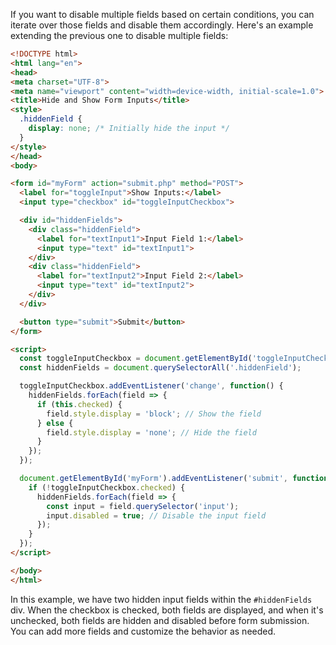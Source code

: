 If you want to disable multiple fields based on certain conditions, you can iterate over those fields and disable them accordingly. Here's an example extending the previous one to disable multiple fields:

```html
<!DOCTYPE html>
<html lang="en">
<head>
<meta charset="UTF-8">
<meta name="viewport" content="width=device-width, initial-scale=1.0">
<title>Hide and Show Form Inputs</title>
<style>
  .hiddenField {
    display: none; /* Initially hide the input */
  }
</style>
</head>
<body>

<form id="myForm" action="submit.php" method="POST">
  <label for="toggleInput">Show Inputs:</label>
  <input type="checkbox" id="toggleInputCheckbox">

  <div id="hiddenFields">
    <div class="hiddenField">
      <label for="textInput1">Input Field 1:</label>
      <input type="text" id="textInput1">
    </div>
    <div class="hiddenField">
      <label for="textInput2">Input Field 2:</label>
      <input type="text" id="textInput2">
    </div>
  </div>

  <button type="submit">Submit</button>
</form>

<script>
  const toggleInputCheckbox = document.getElementById('toggleInputCheckbox');
  const hiddenFields = document.querySelectorAll('.hiddenField');

  toggleInputCheckbox.addEventListener('change', function() {
    hiddenFields.forEach(field => {
      if (this.checked) {
        field.style.display = 'block'; // Show the field
      } else {
        field.style.display = 'none'; // Hide the field
      }
    });
  });

  document.getElementById('myForm').addEventListener('submit', function() {
    if (!toggleInputCheckbox.checked) {
      hiddenFields.forEach(field => {
        const input = field.querySelector('input');
        input.disabled = true; // Disable the input field
      });
    }
  });
</script>

</body>
</html>
```

In this example, we have two hidden input fields within the `#hiddenFields` div. When the checkbox is checked, both fields are displayed, and when it's unchecked, both fields are hidden and disabled before form submission. You can add more fields and customize the behavior as needed.